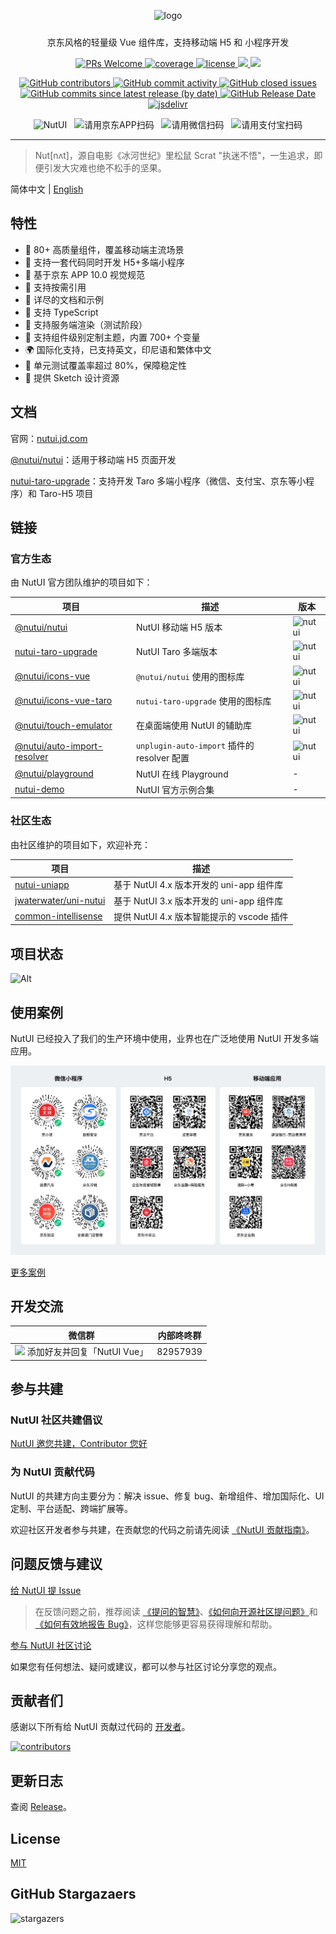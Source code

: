 <p align="center">
  <img alt="logo" src="https://img11.360buyimg.com/imagetools/jfs/t1/211965/25/7152/22022/61b16785E433119bb/aa41d7a9f7e823f3.png" width="150" style="margin-bottom: 10px;">
</p>

<p align="center">京东风格的轻量级 Vue 组件库，支持移动端 H5 和 小程序开发</p>

<p align="center">
  <a href="https://github.com/jdf2e/nutui/pulls">
    <img src="https://img.shields.io/badge/PRs-welcome-brightgreen.svg?style=flat-square" alt="PRs Welcome">
  </a>
  <a href="https://app.codecov.io/gh/jdf2e/nutui">
    <img src="https://img.shields.io/codecov/c/github/jdf2e/nutui" alt="coverage"/>
  </a>
  <a href="https://github.com/jdf2e/nutui/blob/v4/LICENSE">
    <img src="https://img.shields.io/npm/l/@nutui/nutui.svg" alt="license"/>
  </a>
  <a href="https://www.npmjs.com/package/@nutui/nutui">
    <img src="https://img.shields.io/npm/v/@nutui/nutui.svg?style=flat-square">
  </a>
  <a href="https://www.npmjs.com/package/@nutui/nutui">
    <img src="https://img.shields.io/npm/dt/@nutui/nutui.svg?style=flat-square">
  </a>
</p>
<p align="center">
  <a href="https://github.com/jdf2e/nutui/graphs/contributors">
    <img src="https://img.shields.io/github/contributors/jdf2e/nutui" alt="GitHub contributors">
  </a>
  <a href="https://github.com/jdf2e/nutui/commits">
    <img src="https://img.shields.io/github/commit-activity/m/jdf2e/nutui" alt="GitHub commit activity">
  </a>
  <a href="https://github.com/jdf2e/nutui/issues">
    <img src="https://img.shields.io/github/issues-closed/jdf2e/nutui" alt="GitHub closed issues">
  </a>
  <a href="https://github.com/jdf2e/nutui/commits">
    <img src="https://img.shields.io/github/commits-since/jdf2e/nutui/latest/v4" alt="GitHub commits since latest release (by date)">
  </a>
  <a href="https://github.com/jdf2e/nutui/releases">
    <img src="https://img.shields.io/github/release-date/jdf2e/nutui" alt="GitHub Release Date">
  </a>
  <a href="https://www.jsdelivr.com/package/npm/@nutui/nutui">
    <img src="https://data.jsdelivr.com/v1/package/npm/@nutui/nutui/badge" alt="jsdelivr">
  </a>
</p>

<p align="center">
   <img src="https://img12.360buyimg.com/imagetools/jfs/t1/162421/39/13392/9425/6052ea60E592310a9/264bdff23ef5fe95.png" width="164" alt="NutUI" />
  &nbsp;
   <img src="https://img10.360buyimg.com/imagetools/jfs/t1/211804/23/22232/12144/634e4801Eac435cb6/cfd9e1773cf9423d.png" width="167" title="请用京东APP扫码">
  &nbsp;
  <img src="https://storage.360buyimg.com/jdc-article/gh_f2231eb941be_258.jpg" width="166" title="请用微信扫码">
  &nbsp;
   <img src="https://img12.360buyimg.com/imagetools/jfs/t1/205124/1/15643/30360/62aad730Ea5734bf9/703bb91a0b73282f.png" width="170" title="请用支付宝扫码">
</p>

---

> Nut[nʌt]，源自电影《冰河世纪》里松鼠 Scrat "执迷不悟"，一生追求，即便引发大灾难也绝不松手的坚果。

简体中文 | [English](./README_EN.md)

## 特性

- 🚀 80+ 高质量组件，覆盖移动端主流场景
- 💪 支持一套代码同时开发 H5+多端小程序
- 📖 基于京东 APP 10.0 视觉规范
- 🍭 支持按需引用
- 📖 详尽的文档和示例
- 💪 支持 TypeScript
- 💪 支持服务端渲染（测试阶段）
- 🍭 支持组件级别定制主题，内置 700+ 个变量
- 🌍 国际化支持，已支持英文，印尼语和繁体中文
- 🍭 单元测试覆盖率超过 80%，保障稳定性
- 📖 提供 Sketch 设计资源

## 文档

官网：[nutui.jd.com](https://nutui.jd.com)

[@nutui/nutui](https://nutui.jd.com/h5/vue/4x/#/zh-CN/guide/intro)：适用于移动端 H5 页面开发

[nutui-taro-upgrade](https://nutui.jd.com/taro/vue/4x/#/zh-CN/guide/intro)：支持开发 Taro 多端小程序（微信、支付宝、京东等小程序）和 Taro-H5 项目

## 链接

### 官方生态

由 NutUI 官方团队维护的项目如下：

| 项目                                                               | 描述                                        | 版本                                                                             |
| ------------------------------------------------------------------ | ------------------------------------------- | -------------------------------------------------------------------------------- |
| [@nutui/nutui](https://github.com/jdf2e/nutui)                     | NutUI 移动端 H5 版本                        | ![nutui](https://img.shields.io/npm/v/@nutui/nutui.svg?label=%20)                |
| [nutui-taro-upgrade](https://github.com/jdf2e/nutui)               | NutUI Taro 多端版本                         | ![nutui](https://img.shields.io/npm/v/nutui-taro-upgrade.svg?label=%20)          |
| [@nutui/icons-vue](https://github.com/jdf2e/nutui-icons)           | `@nutui/nutui` 使用的图标库                 | ![nutui](https://img.shields.io/npm/v/@nutui/icons-vue.svg?label=%20)            |
| [@nutui/icons-vue-taro](https://github.com/jdf2e/nutui-icons)      | `nutui-taro-upgrade` 使用的图标库           | ![nutui](https://img.shields.io/npm/v/@nutui/icons-vue-taro.svg?label=%20)       |
| [@nutui/touch-emulator](packages/nutui-touch-emulator)             | 在桌面端使用 NutUI 的辅助库                 | ![nutui](https://img.shields.io/npm/v/@nutui/touch-emulator.svg?label=%20)       |
| [@nutui/auto-import-resolver](packages/nutui-auto-import-resolver) | `unplugin-auto-import` 插件的 resolver 配置 | ![nutui](https://img.shields.io/npm/v/@nutui/auto-import-resolver.svg?label=%20) |
| [@nutui/playground](packages/nutui-playground)                     | NutUI 在线 Playground                       | -                                                                                |
| [nutui-demo](https://github.com/jdf2e/nutui-demo)                  | NutUI 官方示例合集                          | -                                                                                |

### 社区生态

由社区维护的项目如下，欢迎补充：

| 项目                                                                     | 描述                                      |
| ------------------------------------------------------------------------ | ----------------------------------------- |
| [nutui-uniapp](https://github.com/nutui-uniapp/nutui-uniapp)             | 基于 NutUI 4.x 版本开发的 uni-app 组件库  |
| [jwaterwater/uni-nutui](https://github.com/jwaterwater/uni-nutui)        | 基于 NutUI 3.x 版本开发的 uni-app 组件库  |
| [common-intellisense](https://github.com/Simon-He95/common-intellisense) | 提供 NutUI 4.x 版本智能提示的 vscode 插件 |

## 项目状态

![Alt](https://repobeats.axiom.co/api/embed/fd45cb2c6840153af6328b050e87ce01d785b72b.svg 'Repobeats analytics image')

## 使用案例

NutUI 已经投入了我们的生产环境中使用，业界也在广泛地使用 NutUI 开发多端应用。

<p>
<img src="https://raw.githubusercontent.com/jdf2e/nutui-user-cases/master/user-cases.jpg" alt="NutUI" />
</p>
<p><a href="https://nutui.jd.com/#/case">更多案例</a></p>

## 开发交流

| 微信群                                                                                                             | 内部咚咚群 |
| ------------------------------------------------------------------------------------------------------------------ | ---------- |
| <img src="https://storage.360buyimg.com/nutui-static/image/wx-code.png" width="100" /> 添加好友并回复「NutUI Vue」 | 82957939   |

## 参与共建

### NutUI 社区共建倡议

[NutUI 邀您共建，Contributor 您好](https://github.com/jdf2e/nutui/issues/1789)

### 为 NutUI 贡献代码

NutUI 的共建方向主要分为：解决 issue、修复 bug、新增组件、增加国际化、UI 定制、平台适配、跨端扩展等。

欢迎社区开发者参与共建，在贡献您的代码之前请先阅读 [《NutUI 贡献指南》](https://github.com/jdf2e/nutui/issues/1671)。

## 问题反馈与建议

[给 NutUI 提 Issue](https://nutui.jd.com/nutui-issue-helper/?repo=jdf2e/nutui&lang=zh-cn)

> 在反馈问题之前，推荐阅读 [《提问的智慧》](https://github.com/ryanhanwu/How-To-Ask-Questions-The-Smart-Way)、[《如何向开源社区提问题》](https://github.com/seajs/seajs/issues/545)和[《如何有效地报告 Bug》](http://www.chiark.greenend.org.uk/%7Esgtatham/bugs-cn.html)，这样您能够更容易获得理解和帮助。

[参与 NutUI 社区讨论](https://github.com/jdf2e/nutui/discussions)

如果您有任何想法、疑问或建议，都可以参与社区讨论分享您的观点。

## 贡献者们

感谢以下所有给 NutUI 贡献过代码的 [开发者](https://github.com/jdf2e/nutui/graphs/contributors)。

<a href="https://github.com/jdf2e/nutui/graphs/contributors">
  <img src="https://opencollective.com/nutui/contributors.svg?width=890&button=false" alt="contributors">
</a>

## 更新日志

查阅 [Release](https://github.com/jdf2e/nutui/releases)。

## License

[MIT](https://github.com/jdf2e/nutui/blob/v4/LICENSE)

## GitHub Stargazaers

![stargazers](https://starchart.cc/jdf2e/nutui.svg)
